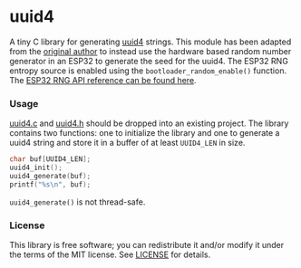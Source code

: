 # uuid4
A tiny C library for generating [uuid4](http://www.ietf.org/rfc/rfc4122.txt) strings. This module has been adapted from the [original author](https://github.com/rxi/uuid4) to instead use the hardware based random number generator in an ESP32 to generate the seed for the uuid4. The ESP32 RNG entropy source is enabled using the `bootloader_random_enable()` function. The [ESP32 RNG API reference can be found here](https://docs.espressif.com/projects/esp-idf/en/v4.4/esp32s3/api-reference/system/random.html).

### Usage
[uuid4.c](src/uuid4.c?raw=1) and [uuid4.h](src/uuid4.h?raw=1) should be
dropped into an existing project. The library contains two functions:
one to initialize the library and one to generate a uuid4 string and
store it in a buffer of at least `UUID4_LEN` in size.

```c
char buf[UUID4_LEN];
uuid4_init();
uuid4_generate(buf);
printf("%s\n", buf);
```

`uuid4_generate()` is not thread-safe.

### License
This library is free software; you can redistribute it and/or modify it
under the terms of the MIT license. See [LICENSE](LICENSE) for details.

